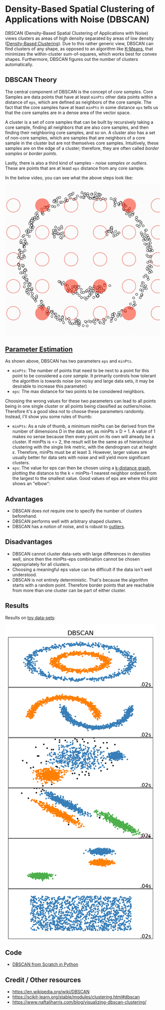 # Density-Based Spatial Clustering of Applications with Noise (DBSCAN)

DBSCAN (Density-Based Spatial Clustering of Applications with Noise) views clusters as areas of high density separated by areas of low density ([Density-Based Clustering](https://link.springer.com/referenceworkentry/10.1007%2F978-0-387-30164-8_211#:~:text=Density%2DBased%20Clustering%20refers%20to,regions%20of%20low%20point%20density.)). Due to this rather generic view, DBSCAN can find clusters of any shape, as opposed to an algorithm like [K-Means](https://ml-explained.com/blog/kmeans-explained), that minimizes the within-cluster sum-of-squares, which works best for convex shapes. Furthermore, DBSCAN figures out the number of clusters automatically.

## DBSCAN Theory

The central component of DBSCAN is the concept of *core samples*. Core Samples are data points that have at least `minPts` other data points within a distance of `eps`, which are defined as neighbors of the core sample. The fact that the core samples have at least `minPts` in some distance `eps` tells us that the core samples are in a dense area of the vector space. 

A cluster is a set of core samples that can be built by recursively taking a core sample, finding all neighbors that are also core samples, and then finding their neighboring core samples, and so on. A cluster also has a set of non-core samples, which are samples that are neighbors of a core sample in the cluster but are not themselves core samples. Intuitively, these samples are on the edge of a cluster; therefore, they are often called *border samples* or *border points*.

Lastly, there is also a third kind of samples - *noise samples* or *outliers*. These are points that are at least `eps` distance from any core sample.

In the below video, you can see what the above steps look like:

![DBSCAN Example](doc/dbscan.gif)

## [Parameter Estimation](https://en.wikipedia.org/wiki/DBSCAN#Parameter_estimation)

As shown above, DBSCAN has two parameters `eps` and `minPts`.
* `minPts`: The number of points that need to be next to a point for this point to be considered a *core sample*. It primarily controls how tolerant the algorithm is towards noise (on noisy and large data sets, it may be desirable to increase this parameter)
* `eps`: The max distance for two points to be considered neighbors.

Choosing the wrong values for these two parameters can lead to all points being in one single cluster or all points being classified as outliers/noise. Therefore it's a good idea not to choose these parameters randomly. Instead, I'll show you some rules of thumb:
* `minPts`: As a rule of thumb, a minimum minPts can be derived from the number of dimensions D in the data set, as minPts ≥ D + 1. A value of 1 makes no sense because then every point on its own will already be a cluster. If minPts is <= 2, the result will be the same as of hierarchical clustering with the single link metric, with the dendrogram cut at height ε. Therefore, minPts must be at least 3. However, larger values are usually better for data sets with noise and will yield more significant clusters.
* `eps`: The value for eps can then be chosen using a [k-distance graph](https://en.wikipedia.org/wiki/Nearest_neighbor_graph), plotting the distance to the k = minPts-1 nearest neighbor ordered from the largest to the smallest value. Good values of eps are where this plot shows an "elbow":

## Advantages

* DBSCAN does not require one to specify the number of clusters beforehand.
* DBSCAN performs well with arbitrary shaped clusters.
* DBSCAN has a notion of noise, and is robust to [outliers](https://en.wikipedia.org/wiki/Anomaly_detection).

## Disadvantages

* DBSCAN cannot cluster data-sets with large differences in densities well, since then the minPts-eps combination cannot be chosen appropriately for all clusters.
* Choosing a meaningful eps value can be difficult if the data isn't well understood.
* DBSCAN is not entirely deterministic. That's because the algorithm starts with a random point. Therefore border points that are reachable from more than one cluster can be part of either cluster.

## Results

Results on [toy data-sets](https://scikit-learn.org/stable/auto_examples/cluster/plot_cluster_comparison.html):

![DBSCAN Results](doc/results.png)

## Code

* [DBSCAN from Scratch in Python](code/dbscan.py)

## Credit / Other resources

* https://en.wikipedia.org/wiki/DBSCAN
* https://scikit-learn.org/stable/modules/clustering.html#dbscan
* https://www.naftaliharris.com/blog/visualizing-dbscan-clustering/